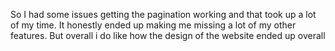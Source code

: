 So I had some issues getting the pagination working and that took up a lot of my time. It honestly ended up making me missing a lot of my other features. But overall i do like how the design of the website ended up overall
